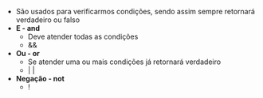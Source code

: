 - São usados para verificarmos condições, sendo assim sempre retornará verdadeiro ou falso
- **E - and**
	- Deve atender todas as condições
	- &&
- **Ou - or**
	- Se atender uma ou mais condições já retornará verdadeiro
	- | |
- **Negação - not**
	- !